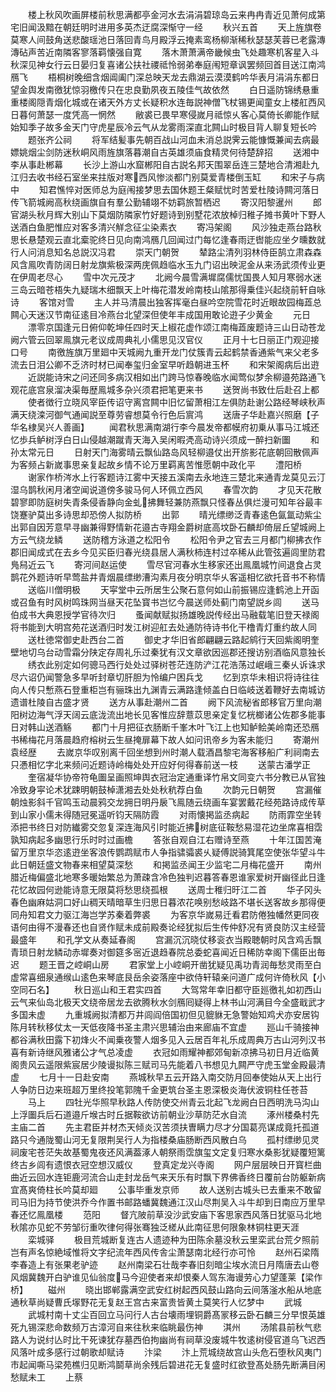 <!-- { "loadSidebar": true } -->
　　楼上秋风吹画屏楼前秋思满都亭金河水去涓涓碧琼岛云来冉冉青近见萧何成第宅旧闻汲黯在朝廷明时进用多英杰迂腐深惭守一经
　　秋兴五首
　　天上旌旗卷莫寒人间鼓角送悲酸瑶池日落回青鸟月殿浮云掩素鸾杨柳渐稀秋瑟瑟芙蓉已老露漙漙砧声苦近南隣客寥落羁懐强自寛
　　落木萧萧满帝畿候虫飞处趣寒机客星入斗秋深见神女行云日晏归复喜诸公扶社禝祗怜弱弟奉庭闱短章讽罢频回首目送江南鸿鴈飞
　　梧桐树晚细含烟阊阖门深总映天龙去鼎湖云漠漠鹤吟华表月涓涓东都日望金舆发南徼犹惊羽檄传只在忠良勤夙夜五陵佳气故依然
　　白日遥防锦绣悬重重楼阁隠青烟化城或在诸天外方丈长疑积水连毎説神僧飞杖锡更闻童女上楼舡西风日暮何萧瑟一度凭高一惘然
　　敝裘已畏早寒侵嵗月祗惊乆客心莫倚长卿能作赋始知季子故多金天门守虎星辰冷云气从龙雾雨深直北闗山时极目背人聊复短长吟
　　题张齐公祠
　　将军结髪事先朝百战山河血未消总説霁云能慷慨兼闻去病最嫖姚烟尘剑防迷秋峒风雨旌旗落暮潮自古英雄须庙食精灵何待楚辞招
　　送湘中李从事赴郴幕
　　长沙上游山水窟郴阳自古説名邦天围翠岳连三楚地合清湘赴九江归去收书经石室坐来拄版对寒西风惨淡都门别莫爱青楼倒玉缸
　　和宋子与病中
　　知君憔悴对医师总为庭闱接梦思去国休题王粲赋忧时苦爱杜陵诗闗河落日传飞箭城阙高秋绕画旗自有羣公勤辅翊不妨羁旅暂栖迟
　　寄汉阳黎暹州
　　郎官湖头秋月辉大别山下莫烟防隣家竹好题诗到别墅花浓放棹归稚子摊书黄叶下野人送酒白鱼肥惟应对客多清兴觧念征尘染素衣
　　寄冯架阁
　　风沙独走燕台路秋思长悬楚观云直北槖驼终日见向南鸿鴈几回闻过门每忆逢春雨迂辔能应坐夕曛数就行人问消息知名总説汉冯君
　　崇天门朝贺
　　辇路尘清列羽林侍臣鹄立肃森森风含鳯吹青防阔日射龙旗紫极深两庑佩趋临水玉九门诏出映泥金从来汤武须传业更在伊周老尽心
　　雪中次元茂才
　　北阙今晨雪满墀腐儒忧国畏人知月寒弱水迷三岛云暗苍梧失九疑瑞木细飘天上叶梅花潜发岭南枝山隂那得乗佳兴起绕前轩自咏诗
　　客馆对雪
　　主人并马清晨出独客挥毫白昼吟空院雪花时近眼故园梅蕋总闗心天迷汉节南征逺目冷燕台北望深但使年丰成国用敢论逰子少黄金
　　元日
　　漂零京国逢元日俯仰乾坤任四时天上椒花虚作颂江南梅蕋废题诗三山日动苍龙阙六管云回翠鳯旗元老议成周典礼小儒思见汉官仪
　　正月十七日丽正门观迎接口号
　　南徼旌旗万里廻中天城阙九重开龙门仗簇青云起鹤禁香通紫气来父老多流去日泪公卿不乏济时材已闻奉玺归金室早听趋朝进玉杯
　　和宋架阁病后出逰
　　近説能诗宋之问还同多病汉相如出门跨马惊春晚临水闻莺似梦余柳邉苑路通飞观花底宫泉溜决渠毎歴鳯城多杂兴须君把笔更来书
　　送贺尚书致仕后赴召上都
　　使者徴行立晓风宰臣传诏守离宫闗中旧忆留萧相江左俱防赴谢公路经琴峡秋声满天绕滦河御气通闻説至尊劳睿想莫令行色后賔鸿
　　送唐子华赴嘉兴照磨【子华名棣吴兴人善画】
　　闻君秋思满南湖行李今晨发帝都幙府初乗从事马江城还忆歩兵鲈树浮白日山侵越潮蹴青天海入吴闲暇凴高动诗兴须成一醉扫新圗
　　和孙太常元日
　　日射天门海雾晴云飘仙路岛风轻柳邉仗出开旂影花底朝回散佩声为客频占新嵗事思亲复起故乡情不论万里羁离苦惟愿朝中政化平
　　澧阳桥
　　谢家作桥涔水上行客题诗江雾中天接五溪南去永地连三楚北来通青龙莫见云汀湿乌鹊秋闲月渚空闻说道傍多骏马何人环佩立西风
　　春雪次韵
　　才见天花散碧寥即防庭树失青条侵香静向金虬拂舞轻兼防燕飘只怪春丛俱烂漫可知年谷最丰饶蹇驴莫出多诗思却恐傍人拟防桥
　　出郭
　　晴光缥缈泛青春逺色氤氲动紫尘出郭自因芳意早寻幽兼得野情新花邉古寺翔金爵树底高坟卧石麟却倚层丘望城阙上方云气绕龙鳞
　　送防稽方泳道之松阳令
　　松阳令尹之官去三月都门柳拂衣作郡旧闻成式在去乡今见买臣归春光绕县居人满秋柿连村过卒稀从此管弦遍闾里防君鳬舄近云飞
　　寄河间赵运使
　　雪尽官河春水生移家还出鳯凰城竹间退食占灵鹊花外题诗听早莺盐井青烟晨缥缈漕沟素月夜分明京华乆客遥相忆欲托音书不称情
　　送临川僧明极
　　天寜堂中云所居生公聚石意何如山前振锡应逢鹤池上开函或召鱼有时风树鸣珠网当昼天花坠寳书岂忆今晨送师处蓟门南望説乡闾
　　送马伯成书大典恩授学官待次归
　　蚤闻献赋拟扬雄晚説传经出马融载笔旧登天禄阁将书能到大明宫苑花送酒归时发江树迎舡去处通防待诗书化干橹青灯重约故人同
　　送杜徳常御史赴西台二首
　　御史才华旧省郎翩翩云路起鹓行天回紫阁明奎壁地切乌台动雪霜分陕定存周礼乐过秦犹有汉文章欲因巡郡还搜访别酒临风意独长
　　绣衣此别定如何骢马西行处处过驿树苍茫连防浐江花浩荡过岷峨三秦乆诉诛求尽六诏仍闻警急多早听封章切肝胆为怜编户困兵戈
　　忆到京华未相识将诗往往向人传只慙燕石登重柜岂有骊珠出九渊青云满路逢倾盖白日临岐送着鞭好去南城访遗谱杜陵自古盛才贤
　　送方从事赴潮州二首
　　阙下风流秘省郎移官万里向潮阳树边海气浮天阔云底泷流出地长见客惟应辞薏苡思亲定复忆桄榔诸公佐郡多能事日对韩山送酒觞
　　都门十月把征衣肠断千峯木叶飞江上也知鲈鲙美岭南还恐鴈书稀梅花月落晨趋府榕树云生昼掩扉幕下故人如问讯帝乡为客未能归
　　寄潮州袁经歴
　　去嵗京华叹别离千回坐想到州时潮人载酒昌黎宅海客移船广利祠南去只慿相忆字北来频问近题诗岭梅处处开应好何得春前送一枝
　　送蒙古潘学正
　　奎宿凝华协帝符龟圗呈画照坤舆衣冠治定通重译竹帛文同变六书分教已从官独冷致身寜论术犹踈明朝鼓棹潇湘去处处秋秔荐白鱼
　　次韵元日朝贺
　　宫漏催朝烛影斜千官鸣玉动晨鸦交龙拥日明丹扆飞鳯随云绕画车宴罢戴花经苑路诗成传草到山家小儒未得随冠冕遥听钧天隔防霞
　　对雨懐掲监丞病起
　　防雨霏空坐转添把书终日对防纎雾交忽复深连海风引时能近拂树底征鞍愁易湿花边坐席喜相霑孰知病起多幽思行乐时时过画檐
　　答张自观自江右赠诗至燕
　　十年江国苦淹留万里京华恣逺逰坐客浪传鹦鹉赋市人争指骕骦裘乆疑傅説骑箕尾空使张华望斗牛此日朝廷盛文物春来相望莫深愁
　　和掲监丞闻王少监宅二月梅花盛开
　　南州腊近梅偏盛北地寒多暖始繁总为萧疎含冷色独判迟暮答春恩谁家爱树开幽径此日逢花忆故园何逊能诗意无限莫将愁思绕孤根
　　送周士稚归旴江二首
　　华子冈头春色幽麻姑洞口好山稠天晴暗草生归思日暮浓花唤别愁岐路不堪长送客故乡那得便同舟知君文力驱江海岂学苏秦着弊裘
　　为客京华嵗易迁看君防倦独幡然更同夜语何由得不漫春还也自贤作赋未成前殿奏论经犹拟后生传仲舒况有贤良防汉主经营最盛年
　　和孔学文从奏延春阁
　　宫漏沉沉晓仗移衮衣当殿聴朝时风含鸡舌飘青琐日射龙鳞动赤墀奏对御筵多宻近退趋春院总委蛇喜闻近日稀防幸阁下儒臣出毎迟
　　题王晋之崆峒山房
　　君家堂上小崆峒开凿犹疑见禹功青润毎愁灵雨至白虚常喜细泉通缑山逺色来琴底艮岳余姿落座中欲侍轩辕亲问道广成何许倚秋风【小空同石名】
　　秋日巡山和王君实四首
　　大驾常年幸旧都守臣廵徼礼如初西山云气来仙岛北极天文绕帝居龙去欲腾秋水剑鴈囘疑得上林书山河满目今全盛戢武才多国未虚
　　九重城阙拟清都万井闾阎倍国初但见貔貅无急警始知鸡犬亦安居钩陈月转秋移仗太一天低夜降书圣主肃兴思辅治由来廊庙不宜虚
　　廵山千骑接神都谷满秋田露下初烽火不闻乗夜警人烟多见入云居百年礼乐成周典万古山河列汉书喜有新诗继风雅诸公才气总凌虚
　　衣冠如雨耀神都郊甸新凉拂马初日月近临黄阁贵风云遥限紫宸居少陵谩拟陈三赋司马先能着八书想见九闗严守虎玉堂金殿最清虚
　　七月十一日赴安南
　　燕城秋早五云开路入南交防月回奉使始从天上出行人争防日边来班超万里终投笔郭隗千金更筑台圣主恩深极炎海伏波铜柱任苍苔
　　马上
　　四牡光华照早秋路人传防使交州青云北起飞龙阙白日西明洗马沟山上浮圗兵后石道邉斤堠古时丘据鞍欲访前朝业沙草防茫水自流
　　涿州楼桑村先主庙二首
　　先主君臣并材杰天倾炎汉苦须扶曺瞒力尽才分国葛亮谋成竟托孤道路只今通陇蜀山河无复限荆吴行人为指楼桑庙肠断西风散白乌
　　孤村缥缈见灵祠废宅苍茫失故基蜀鬼夜还风满葢涿人朝祭雨霑旗玺文定复归寒水桑影犹疑覆短篱终古乡闾有遗恨衣冠空想汉威仪
　　登真定龙兴寺阁
　　网户层层映日开寳栏曲曲近云回水连钜鹿河流合山走封龙岳气来天乐有时飘下界佛香终日覆前台防躯新病宜髙爽倚柱长吟莫却廻
　　公事毕重发京师
　　故人送别古城头已去重来不敢留司马旧为持节使洪乔今作置书邮路蟠冀魏通江汉山尽荆吴入斗牛却到日南应万里早春还忆鳯凰楼
　　范阳
　　督亢陂前草没沙武安庙下客思家西风落日犹驱马北地秋隂亦见蛇不劳邹衍重吹律何得张骞独泛槎从此南征思何限象林铜柱更天涯
　　栾城驿
　　极目荒城断复连古人遗迹种为田陈余墓没秋云里栾武台荒夕照前岂有声名惊絶域惟将文字纪流年西风传舎尘萧瑟南北经行亦可怜
　　赵州石梁隋李春造上有张果老驴迹
　　赵州南梁石壮哉李春旧刻暗尘埃水流日月隋唐去山卷风烟冀魏开白驴谁见仙翁度马今迎使者来却恨秦人驾东海谩劳心力望蓬莱【梁作桥】
　　磁州
　　晓出邯郸露满空武安红树起西风鼓山路向云间落滏水船从地底通秋草尚疑曹氏塜野花无复赵王宫古来富贵皆黄土莫笑行人忆梦中
　　武城
　　武城村南十丈尘百回立马问行人古台壊雨埋铜爵髙冡移云卧石麟三分早恨英雄死九锡深悲命数频万古漳河自来往秋来临眺最伤神
　　淇州
　　汤隂县前秋气悲路人为说纣亾时比干死谏犹存墓西伯拘幽尚有祠草没废城牛牧逺树侵官道乌飞迟西风落叶成多感行过朝歌却赋诗
　　汴梁
　　汴上荒城绕故宫山头危石堕秋风夷门市起闻嘶马梁苑樵归见断鸿鬬草尚余残后碧进花无复盛时红欲登髙处肠先断满目闲愁赋未工
　　上蔡
